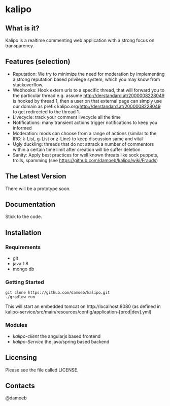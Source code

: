 kalipo
==========================

What is it?
-----------

Kalipo is a realtime commenting web application with a strong focus on transparency.

Features (selection)
--------
- Reputation: We try to minimize the need for moderation by implementing a
strong reputation based privilege system, which you may know from stackoverflow.
- Webhooks: Hook extern urls to a specific thread, that will forward you to the particular thread
e.g. assume http://derstandard.at/2000008228049 is hooked by thread 1, then a user on that external page can simply use our domain as prefix kalipo.org/http://derstandard.at/2000008228049 to get redirected to the thread 1.
- Livecycle: track your comment livecycle all the time
- Notifications: many transient actions trigger notifications to keep you informed
- Moderation: mods can choose from a range of actions (similar to the IRC: k-List, g-List or z-Line) to keep discussion same and vital
- Ugly duckling: threads that do not attrack a number of commentors within a certain time limit after creation will be suffer deletion
- Sanity: Apply best practices for well known threats like sock puppets, trolls, spamming (see https://github.com/damoeb/kalipo/wiki/Frauds)

The Latest Version
------------------
There will be a prototype soon.


Documentation
------------
Stick to the code.


Installation
------------
### Requirements
* git
* java 1.8
* mongo db

### Getting Started

    git clone https://github.com/damoeb/kalipo.git
    ./gradlew run

This will start an embedded tomcat on http://localhost:8080 (as defined in kalipo-service/src/main/resources/config/application-[prod|dev].yml)

### Modules

* *kalipo-client* the angularjs based frontend
* *kalipo-Service* the java/spring based backend


Licensing
------------

Please see the file called LICENSE.

Contacts
--------
@damoeb
